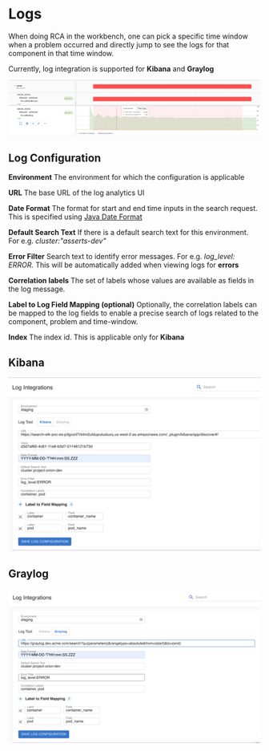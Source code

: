# Logs

When doing RCA in the workbench, one can pick a specific time window when a problem occurred and directly jump to see the logs for that component in that time window. &#x20;

Currently, log integration is supported for **Kibana** and **Graylog**

![View logs for the exact problem window](<../../.gitbook/assets/Screenshot 2021-10-26 at 2.08.19 PM.png>)

## Log Configuration

**Environment** The environment for which the configuration is applicable

**URL** The base URL of the log analytics UI

**Date Format** The format for start and end time inputs in the search request. This is specified using [Java Date Format](https://docs.oracle.com/javase/7/docs/api/java/text/SimpleDateFormat.html)

**Default Search Text** If there is a default search text for this environment. For e.g. _cluster:"asserts-dev"_

**Error Filter** Search text to identify error messages. For e.g. _log\_level: ERROR._ This will be automatically added when viewing logs for **errors**

**Correlation labels** The set of labels whose values are available as fields in the log message.

**Label to Log Field Mapping (optional)** Optionally, the correlation labels can be mapped to the log fields to enable a precise search of logs related to the component, problem and time-window.&#x20;

**Index** The index id. This is applicable only for **Kibana**

## Kibana

![Kibana Configuration to a custom Kibana Service](<../../.gitbook/assets/Screenshot 2021-10-21 at 11.42.27 AM.png>)

## Graylog

![Graylog Configruation to a custom Graylog Service](<../../.gitbook/assets/Screenshot 2021-10-21 at 11.44.50 AM.png>)


